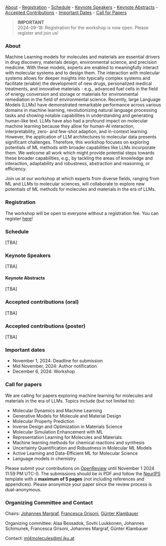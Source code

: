 [About](#about) - [Registration](#registration) - [Schedule](#schedule) - [Keynote Speakers](#keynote-speakers)  - [Keynote Abstracts](#keynote-abstracts) - [Accepted Contributions](#accepted-contributions) - [Important Dates](#important-dates) - [Call for Papers](#call-for-papers)

> **IMPORTANT**  
> 2024-09-18: Registration for the workshop is now open. Please register and join us!

### About

Machine Learning models for molecules and materials are essential drivers in drug discovery, materials design, environmental science, and precision medicine. With these models, experts are enabled to meaningfully interact with molecular systems and to design them. The interaction with molecular systems allows for deeper insights into typically complex systems and facilitate (enable) the development of new drugs, personalized medical treatments, and innovative materials - e.g., advanced fuel cells in the field of energy conversion and storage or materials for environmental remediation in the field of environmental science. Recently, large Language Models (LLMs) have demonstrated remarkable performance across various domains in machine learning, revolutionizing natural language processing tasks and showing notable capabilities in understanding and generating human-like text. LLMs have also had a profound impact on molecular machine learning because they allow for human-AI interaction, interpretability, zero- and few-shot adaption, and in-context learning. However, the application of LLM architectures to molecular data presents significant challenges. Therefore, this workshop focuses on exploring potentials of ML methods with broader capabilities like LLMs incorporate them. We welcome all work which might provide potential steps towards these broader capabilities, e.g., by tackling the areas of knowledge and interaction, adaptability and robustness, abstraction and reasoning, or efficiency.

Join us at our workshop at which experts from diverse fields, ranging from ML and LLMs to molecular sciences, will collaborate to explore new potentials of ML methods for molecules and materials  in the era of LLMs.


### Registration
The workshop will be open to everyone without a registration fee. You can register [here](https://www.eventbrite.com/e/ellis-machine-learning-for-molecule-discovery-workshop-tickets-1021584786597?aff=oddtdtcreator)!

### Schedule 
[TBA]

### Keynote Speakers
[TBA]

#### Keynote Abstracts
[TBA]

### Accepted contributions (oral)
[TBA]

### Accepted contributions (poster)
[TBA]


### Important dates
- November 1, 2024: Deadline for submission
- Mid November, 2024: Author notification
- December 6, 2024: Workshop

### Call for papers
We are calling for papers exploring machine learning for molecules and materials in the era of LLMs. Topics include (but not limited to):

- Molecular Dynamics and Machine Learning
- Generative Models for Molecule and Material Design
- Molecular Property Prediction
- Inverse Design and Optimization in Materials Science
- Molecular Simulation Enhancement with ML
- Representation Learning for Molecules and Materials
- Machine learning methods for chemical reactions and synthesis
- Uncertainty Quantification and Robustness in Molecular ML Models
- Active Learning and Data-Efficient ML for Molecular Science
- Language models in chemistry


Please submit your contributions on [OpenReview](https://openreview.net/group?id=ELLIS.eu/2024/Workshop/ML4Molecules) until November 1 2024 11:59 PM UTC-0. The submissions should be in PDF and follow the [NeurIPS](https://neurips.cc/Conferences/2024/CallForPapers) template with a **maximum of 5 pages** (not including references and appendices). Please anonymize your paper since the review process is dual-anonymous.


### Organizing Committee and Contact
Chairs: [Johannes Margraf](https://www.fhi.mpg.de/645847/margraf_group), [Francesca Grisoni](https://molecularmachinelearning.com/), [Günter Klambauer](https://www.jku.at/institut-fuer-machine-learning/ueber-uns/team/univ-prof-mag-dr-guenter-klambauer/)

Organizing committee: Alaa Bessadok, Sovhi Luukkonen, Johannes Schimunek,  Francesca Grisoni, Johannes Margraf, Günter Klambauer

Contact: [ml4molecules@ml.jku.at](ml4molecules@ml.jku.at)
